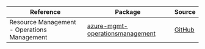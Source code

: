 | Reference | Package | Source |
|---|---|---|
|Resource Management - Operations Management|[azure-mgmt-operationsmanagement](https://repo1.maven.org/maven2/com/microsoft/azure/operationsmanagement/v2015_11_01_preview/azure-mgmt-operationsmanagement)|[GitHub](https://github.com/Azure/azure-sdk-for-java/blob/main/)|
